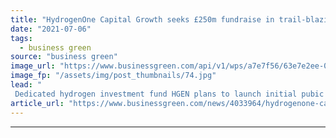 ```yaml
---
title: "HydrogenOne Capital Growth seeks £250m fundraise in trail-blazing IPO"
date: "2021-07-06"
tags: 
  - business green
source: "business green"
image_url: "https://www.businessgreen.com/api/v1/wps/a7e7f56/63e7e2ee-0e50-4cf4-972c-42c249c83c69/4/hydrogen-iStock-1255388575-185x114.jpg"
image_fp: "/assets/img/post_thumbnails/74.jpg"
lead: "
 Dedicated hydrogen investment fund HGEN plans to launch initial pubic offering on London Stock Exchange in July with backing from energy giant INEOS ..."
article_url: "https://www.businessgreen.com/news/4033964/hydrogenone-capital-growth-seeks-gbp250m-fundraise-trail-blazing-ipo"
---
```


---
